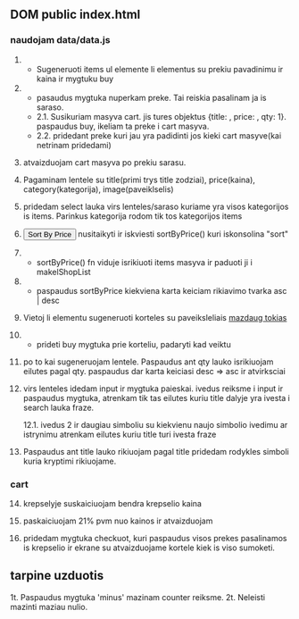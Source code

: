 ## DOM public index.html

### naudojam data/data.js

1. + Sugeneruoti items ul elemente li elementus su prekiu pavadinimu ir kaina ir mygtuku buy
2. + pasaudus mygtuka nuperkam preke. Tai reiskia pasalinam ja is saraso.
   + 2.1. Susikuriam masyva cart. jis tures objektus {title: , price: , qty: 1}. paspaudus buy, ikeliam ta preke i cart masyva.
   + 2.2. pridedant preke kuri jau yra padidinti jos kieki cart masyve(kai netrinam pridedami)
3. atvaizduojam cart masyva po prekiu sarasu.

4. Pagaminam lentele su title(primi trys title zodziai), price(kaina), category(kategorija), image(paveiklselis)

5. pridedam select lauka virs lenteles/saraso kuriame yra visos kategorijos is items. Parinkus kategorija rodom tik tos kategorijos items

6. <button id="sort-price">Sort By Price</button> nusitaikyti ir iskviesti sortByPrice() kuri iskonsolina "sort"

7. + sortByPrice() fn viduje isrikiuoti items masyva ir paduoti ji i makelShopList

8. + paspaudus sortByPrice kiekviena karta keiciam rikiavimo tvarka asc | desc

9. Vietoj li elementu sugeneruoti korteles su paveiksleliais [mazdaug tokias](https://prnt.sc/fKmiy264NYT5)

10. + prideti buy mygtuka prie korteliu, padaryti kad veiktu

11. po to kai sugeneruojam lentele. Paspaudus ant qty lauko isrikiuojam eilutes pagal qty. paspaudus dar karta keiciasi desc => asc ir atvirksciai

12. virs lenteles idedam input ir mygtuka paieskai. ivedus reiksme i
    input ir paspaudus mygtuka, atrenkam tik tas eilutes kuriu title dalyje yra ivesta i search lauka fraze.

    12.1. ivedus 2 ir daugiau simboliu su kiekvienu naujo simbolio ivedimu ar istrynimu atrenkam eilutes kuriu title turi ivesta fraze

13. Paspaudus ant title lauko rikiuojam pagal title pridedam rodykles simboli kuria kryptimi rikiuojame.

### cart

14. krepselyje suskaiciuojam bendra krepselio kaina

15. paskaiciuojam 21% pvm nuo kainos ir atvaizduojam

16. pridedam mygtuka checkuot, kuri paspaudus visos prekes pasalinamos is krepselio ir ekrane su atvaizduojame kortele kiek is viso sumoketi.

## tarpine uzduotis

1t. Paspaudus mygtuka 'minus' mazinam counter reiksme.
2t. Neleisti mazinti maziau nulio.
